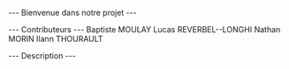 --- Bienvenue dans notre projet ---

--- Contributeurs ---
Baptiste MOULAY
Lucas REVERBEL--LONGHI
Nathan MORIN
Ilann THOURAULT

--- Description ---
